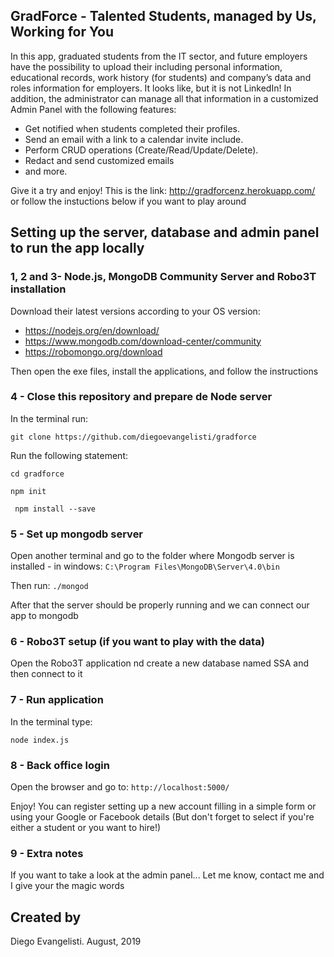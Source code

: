 ## GradForce - Talented Students, managed by Us, Working for You

In this app, graduated students from the IT sector, and future employers have the possibility to upload their including personal information, educational records, work history (for students) and company’s data and roles information for employers. It looks like, but it is not LinkedIn!
In addition, the administrator can manage all that information in a customized Admin Panel with the following features: 
- Get notified when students completed their profiles.
- Send an email with a link to a calendar invite include. 
- Perform CRUD operations (Create/Read/Update/Delete).
- Redact and send customized emails
- and more.

Give it a try and enjoy! This is the link: http://gradforcenz.herokuapp.com/
or follow the instuctions below if you want to play around

## Setting up the server, database and admin panel to run the app locally 

### 1, 2 and 3- Node.js, MongoDB Community Server and Robo3T installation
Download their latest versions according to your OS version:

- https://nodejs.org/en/download/
- https://www.mongodb.com/download-center/community
- https://robomongo.org/download

Then open the exe files, install the applications, and follow the instructions

### 4 - Close this repository and prepare de Node server
In the terminal run:

`` git clone https://github.com/diegoevangelisti/gradforce ``

Run the following statement:

`` cd gradforce ``

`` npm init ``

`` npm install --save``

### 5 - Set up mongodb server
Open another terminal and go to the folder where Mongodb server is installed - in windows:
``C:\Program Files\MongoDB\Server\4.0\bin``

Then run: ``./mongod``

After that the server should be properly running and we can connect our app to mongodb

### 6 - Robo3T setup (if you want to play with the data)
Open the Robo3T application nd create a new database named SSA and then connect to it

### 7 - Run application
In the terminal type:

``node index.js``

### 8 - Back office login

Open the browser and go to: 
``http://localhost:5000/``

Enjoy! You can register setting up a new account filling in a simple form or using your Google or Facebook details 
(But don't forget to select if you're either a student or you want to hire!)

### 9 - Extra notes
If you want to take a look at the admin panel...
Let me know, contact me and I give your the magic words

## Created by 
Diego Evangelisti. August, 2019
